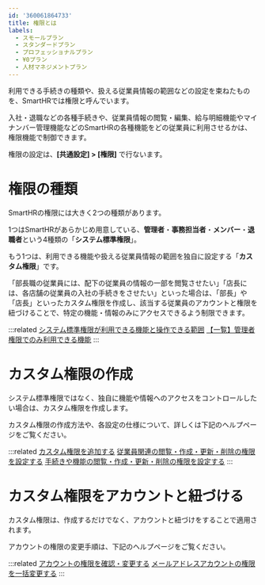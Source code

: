 ```yaml
---
id: '360061864733'
title: 権限とは
labels:
  - スモールプラン
  - スタンダードプラン
  - プロフェッショナルプラン
  - ¥0プラン
  - 人材マネジメントプラン
---
```

利用できる手続きの種類や、扱える従業員情報の範囲などの設定を束ねたものを、SmartHRでは権限と呼んでいます。

入社・退職などの各種手続きや、従業員情報の閲覧・編集、給与明細機能やマイナンバー管理機能などのSmartHRの各種機能をどの従業員に利用させるかは、権限機能で制御できます。

権限の設定は、**\[共通設定\] > \[権限\]** で行ないます。

# 権限の種類

SmartHRの権限には大きく2つの種類があります。

1つはSmartHRがあらかじめ用意している、**管理者**・**事務担当者**・**メンバー**・**退職者**という4種類の「**システム標準権限**」。

もう1つは、利用できる機能や扱える従業員情報の範囲を独自に設定する「**カスタム権限**」です。

「部長職の従業員には、配下の従業員の情報の一部を閲覧させたい」「店長には、各店舗の従業員の入社の手続きをさせたい」といった場合は、「部長」や「店長」といったカスタム権限を作成し、該当する従業員のアカウントと権限を紐づけることで、特定の機能・情報のみにアクセスできるよう制限できます。

:::related
[システム標準権限が利用できる機能と操作できる範囲](https://knowledge.smarthr.jp/hc/ja/articles/360026266513)
[【一覧】管理者権限でのみ利用できる機能](https://knowledge.smarthr.jp/hc/ja/articles/360060310914)
:::

# カスタム権限の作成

システム標準権限ではなく、独自に機能や情報へのアクセスをコントロールしたい場合は、カスタム権限を作成します。

カスタム権限の作成方法や、各設定の仕様について、詳しくは下記のヘルプページをご覧ください。

:::related
[カスタム権限を追加する](https://knowledge.smarthr.jp/hc/ja/articles/360026106594)
[従業員関連の閲覧・作成・更新・削除の権限を設定する](https://knowledge.smarthr.jp/hc/ja/articles/1500001368101)
[手続きや機能の閲覧・作成・更新・削除の権限を設定する](https://knowledge.smarthr.jp/hc/ja/articles/360041268873)
:::

# カスタム権限をアカウントと紐づける

カスタム権限は、作成するだけでなく、アカウントと紐づけをすることで適用されます。

アカウントの権限の変更手順は、下記のヘルプページをご覧ください。

:::related
[アカウントの権限を確認・変更する](https://knowledge.smarthr.jp/hc/ja/articles/360026106574)
[メールアドレスアカウントの権限を一括変更する](https://knowledge.smarthr.jp/hc/ja/articles/360046091833)
:::
